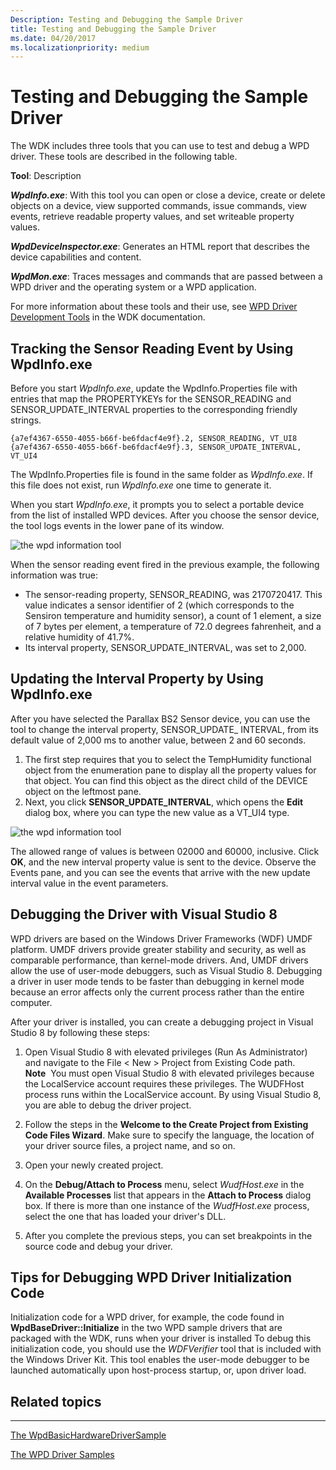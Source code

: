 ```yaml
---
Description: Testing and Debugging the Sample Driver
title: Testing and Debugging the Sample Driver
ms.date: 04/20/2017
ms.localizationpriority: medium
---
```


# Testing and Debugging the Sample Driver


The WDK includes three tools that you can use to test and debug a WPD driver. These tools are described in the following table.

**Tool**: Description

***WpdInfo.exe***: With this tool you can open or close a device, create or delete objects on a device, view supported commands, issue commands, view events, retrieve readable property values, and set writeable property values.

***WpdDeviceInspector.exe***: Generates an HTML report that describes the device capabilities and content.

***WpdMon.exe***: Traces messages and commands that are passed between a WPD driver and the operating system or a WPD application.


 

For more information about these tools and their use, see [WPD Driver Development Tools](familiarizing-yourself-with-the-sample-driver.md) in the WDK documentation.

## <span id="tracking_the_sensor_reading_event_by_using_wpdinfo.exe"></span><span id="TRACKING_THE_SENSOR_READING_EVENT_BY_USING_WPDINFO.EXE"></span>Tracking the Sensor Reading Event by Using WpdInfo.exe


Before you start *WpdInfo.exe*, update the WpdInfo.Properties file with entries that map the PROPERTYKEYs for the SENSOR\_READING and SENSOR\_UPDATE\_INTERVAL properties to the corresponding friendly strings.

```ManagedCPlusPlus
{a7ef4367-6550-4055-b66f-be6fdacf4e9f}.2, SENSOR_READING, VT_UI8
{a7ef4367-6550-4055-b66f-be6fdacf4e9f}.3, SENSOR_UPDATE_INTERVAL, VT_UI4
```

The WpdInfo.Properties file is found in the same folder as *WpdInfo.exe*. If this file does not exist, run *WpdInfo.exe* one time to generate it.

When you start *WpdInfo.exe*, it prompts you to select a portable device from the list of installed WPD devices. After you choose the sensor device, the tool logs events in the lower pane of its window.

![the wpd information tool](images/wpdinfo_temphumidity_object.png)

When the sensor reading event fired in the previous example, the following information was true:

-   The sensor-reading property, SENSOR\_READING, was 2170720417. This value indicates a sensor identifier of 2 (which corresponds to the Sensiron temperature and humidity sensor), a count of 1 element, a size of 7 bytes per element, a temperature of 72.0 degrees fahrenheit, and a relative humidity of 41.7%.
-   Its interval property, SENSOR\_UPDATE\_INTERVAL, was set to 2,000.

## <span id="updating_the_interval_property_by_using_wpdinfo.exe"></span><span id="UPDATING_THE_INTERVAL_PROPERTY_BY_USING_WPDINFO.EXE"></span>Updating the Interval Property by Using WpdInfo.exe


After you have selected the Parallax BS2 Sensor device, you can use the tool to change the interval property, SENSOR\_UPDATE\_ INTERVAL, from its default value of 2,000 ms to another value, between 2 and 60 seconds.

1.  The first step requires that you to select the TempHumidity functional object from the enumeration pane to display all the property values for that object. You can find this object as the direct child of the DEVICE object on the leftmost pane.
2.  Next, you click **SENSOR\_UPDATE\_INTERVAL**, which opens the **Edit** dialog box, where you can type the new value as a VT\_UI4 type.

![the wpd information tool](images/wpdinfo_interval.png)

The allowed range of values is between 02000 and 60000, inclusive. Click **OK**, and the new interval property value is sent to the device. Observe the Events pane, and you can see the events that arrive with the new update interval value in the event parameters.

## <span id="Debugging_the_Driver_with_Visual_Studio_8"></span><span id="debugging_the_driver_with_visual_studio_8"></span><span id="DEBUGGING_THE_DRIVER_WITH_VISUAL_STUDIO_8"></span>Debugging the Driver with Visual Studio 8


WPD drivers are based on the Windows Driver Frameworks (WDF) UMDF platform. UMDF drivers provide greater stability and security, as well as comparable performance, than kernel-mode drivers. And, UMDF drivers allow the use of user-mode debuggers, such as Visual Studio 8. Debugging a driver in user mode tends to be faster than debugging in kernel mode because an error affects only the current process rather than the entire computer.

After your driver is installed, you can create a debugging project in Visual Studio 8 by following these steps:

1.  Open Visual Studio 8 with elevated privileges (Run As Administrator) and navigate to the File &lt; New &gt; Project from Existing Code path.
    **Note**  You must open Visual Studio 8 with elevated privileges because the LocalService account requires these privileges. The WUDFHost process runs within the LocalService account. By using Visual Studio 8, you are able to debug the driver project.

     

2.  Follow the steps in the **Welcome to the Create Project from Existing Code Files Wizard**. Make sure to specify the language, the location of your driver source files, a project name, and so on.
3.  Open your newly created project.
4.  On the **Debug/Attach to Process** menu, select *WudfHost.exe* in the **Available Processes** list that appears in the **Attach to Process** dialog box. If there is more than one instance of the *WudfHost.exe* process, select the one that has loaded your driver's DLL.
5.  After you complete the previous steps, you can set breakpoints in the source code and debug your driver.

## <span id="Tips_for_Debugging_WPD_Driver_Initialization_Code"></span><span id="tips_for_debugging_wpd_driver_initialization_code"></span><span id="TIPS_FOR_DEBUGGING_WPD_DRIVER_INITIALIZATION_CODE"></span>Tips for Debugging WPD Driver Initialization Code


Initialization code for a WPD driver, for example, the code found in **WpdBaseDriver::Initialize** in the two WPD sample drivers that are packaged with the WDK, runs when your driver is installed To debug this initialization code, you should use the *WDFVerifier* tool that is included with the Windows Driver Kit. This tool enables the user-mode debugger to be launched automatically upon host-process startup, or, upon driver load.

## <span id="related_topics"></span>Related topics


****
[The WpdBasicHardwareDriverSample](the-wpdbasichardwaredriver-sample.md)

[The WPD Driver Samples](the-wpd-driver-samples.md)

 

 





